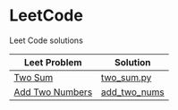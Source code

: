 # LeetCode
Leet Code solutions

| Leet Problem | Solution |
| ------------ | -------- |
| [Two Sum](https://leetcode.com/problems/two-sum/) | [two_sum.py](https://github.com/drewbrandsen/LeetCode/blob/master/two_sum.py) |
| [Add Two Numbers](https://leetcode.com/problems/add-two-numbers/) | [add_two_nums](https://github.com/drewbrandsen/LeetCode/blob/master/add_two_nums.py) |

